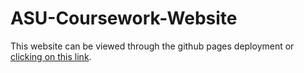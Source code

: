 # ASU-Coursework-Website
This website can be viewed through the github pages deployment or [clicking on this link](https://kellyraines05.github.io/ASU-Classwork-Website/).
